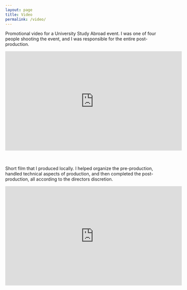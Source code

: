 ```yaml
---
layout: page
title: Video
permalink: /video/
---
```


Promotional video for a University Study Abroad event. I was one of four people shooting the event, and I was responsible for the entire post-production.  

<div class="youtube-wrapper">
    <iframe width="560" height="315" src="https://www.youtube.com/embed/QDuBGasx_Lk" title="YouTube video player" frameborder="0" allow="accelerometer; autoplay; clipboard-write; encrypted-media; gyroscope; picture-in-picture; web-share" allowfullscreen></iframe>
</div>

<br>
<br>

Short film that I produced locally. I helped organize the pre-production, handled technical aspects of production, and then completed the post-production, all according to the directors discretion. 

<div class="youtube-wrapper">
    <iframe width="560" height="315" src="https://www.youtube.com/embed/SNYie95byWQ" title="YouTube video player" frameborder="0" allow="accelerometer; autoplay; clipboard-write; encrypted-media; gyroscope; picture-in-picture; web-share" allowfullscreen></iframe>
</div>

